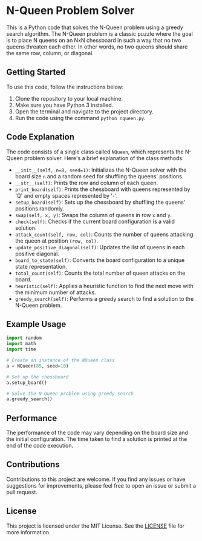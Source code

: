 # N-Queen Problem Solver

This is a Python code that solves the N-Queen problem using a greedy search algorithm. The N-Queen problem is a classic puzzle where the goal is to place N queens on an NxN chessboard in such a way that no two queens threaten each other. In other words, no two queens should share the same row, column, or diagonal.

## Getting Started

To use this code, follow the instructions below:

1. Clone the repository to your local machine.
2. Make sure you have Python 3 installed.
3. Open the terminal and navigate to the project directory.
4. Run the code using the command `python nqueen.py`.

## Code Explanation

The code consists of a single class called `NQueen`, which represents the N-Queen problem solver. Here's a brief explanation of the class methods:

- `__init__(self, n=8, seed=1)`: Initializes the N-Queen solver with the board size `n` and a random seed for shuffling the queens' positions.
- `__str__(self)`: Prints the row and column of each queen.
- `print_board(self)`: Prints the chessboard with queens represented by 'Q' and empty spaces represented by '-'.
- `setup_board(self)`: Sets up the chessboard by shuffling the queens' positions randomly.
- `swap(self, x, y)`: Swaps the column of queens in row `x` and `y`.
- `check(self)`: Checks if the current board configuration is a valid solution.
- `attack_count(self, row, col)`: Counts the number of queens attacking the queen at position `(row, col)`.
- `update_positive_diagonal(self)`: Updates the list of queens in each positive diagonal.
- `board_to_state(self)`: Converts the board configuration to a unique state representation.
- `total_count(self)`: Counts the total number of queen attacks on the board.
- `heuristic(self)`: Applies a heuristic function to find the next move with the minimum number of attacks.
- `greedy_search(self)`: Performs a greedy search to find a solution to the N-Queen problem.

## Example Usage

```python
import random
import math
import time

# Create an instance of the NQueen class
a = NQueen(85, seed=10)

# Set up the chessboard
a.setup_board()

# Solve the N-Queen problem using greedy search
a.greedy_search()
```

## Performance

The performance of the code may vary depending on the board size and the initial configuration. The time taken to find a solution is printed at the end of the code execution.

## Contributions

Contributions to this project are welcome. If you find any issues or have suggestions for improvements, please feel free to open an issue or submit a pull request.

## License

This project is licensed under the MIT License. See the [LICENSE](LICENSE) file for more information.
